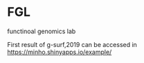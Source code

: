 # FGL
 functinoal genomics lab

First result of g-surf,2019 can be accessed in 
https://minho.shinyapps.io/example/
